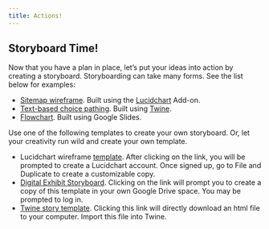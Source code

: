 ```yaml
---
title: Actions!
---
```


## Storyboard Time!

Now that you have a plan in place, let’s put your ideas into action by creating a storyboard. Storyboarding can take many forms. See the list below for examples:

- [Sitemap wireframe](https://docs.google.com/presentation/d/17Ua03WQxpFXyr2jXBIxaS5X8Jl5MiLuyOI0QBVaoTDI/edit?usp=sharing). Built using the [Lucidchart](https://lucid.app/documents) Add-on.
- [Text-based choice pathing](http://libstory.ds.lib.uw.edu/twine.html). Built using [Twine](https://twinery.org/).
- [Flowchart](https://docs.google.com/presentation/d/1Q_2QzbSiF4adwXPNDbPYnxEdxnrGaiSxDcksVFbCrWI/edit?usp=sharing). Built using Google Slides.

Use one of the following templates to create your own storyboard. Or, let your creativity run wild and create your own template.

- Lucidchart wireframe [template](https://lucid.app/lucidchart/invitations/accept/d3755a0f-84d5-43b1-9e34-8800e1014981). After clicking on the link, you will be prompted to create a Lucidchart account. Once signed up, go to File and Duplicate to create a customizable copy.
- [Digital Exhibit Storyboard](https://docs.google.com/document/d/1d3DqZqx0vrlfJfcCY7eJO2NcqaVbDgzwdXyoG_S0u2M/copy). Clicking on the link will prompt you to create a copy of this template in your own Google Drive space. You may be prompted to log in.
- [Twine story template](https://drive.google.com/uc?export=download&id=1_x4r80TX-svpIqubCfQV6lkloBy6HlIB). Clicking this link will directly download an html file to your computer. Import this file into Twine.
